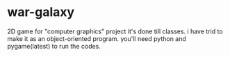 # war-galaxy
2D game for "computer graphics" project
it's done till classes. i have trid to make it as an object-oriented program.
you'll need python and pygame(latest) to run the codes.
